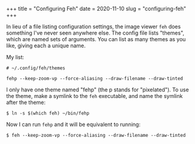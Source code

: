 +++
title = "Configuring Feh"
date = 2020-11-10
slug = "configuring-feh"
+++

In lieu of a file listing configuration settings, the image viewer `feh` does something
I've never seen anywhere else. The config file lists "themes", which are named sets of arguments.
You can list as many themes as you like, giving each a unique name.

My list:
```
# ~/.config/feh/themes

fehp --keep-zoom-vp --force-aliasing --draw-filename --draw-tinted
```

I only have one theme named "fehp" (the p stands for "pixelated").
To use the theme, make a symlink to the `feh` executable, and name the symlink after the theme:
```
$ ln -s $(which feh) ~/bin/fehp
```

Now I can run `fehp` and it will be equivalent to running:
```
$ feh --keep-zoom-vp --force-aliasing --draw-filename --draw-tinted
```
